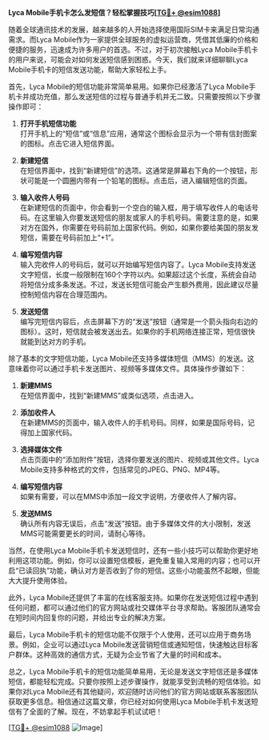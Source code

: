 **Lyca Mobile手机卡怎么发短信？轻松掌握技巧[[TG💪+ @esim1088](https://t.me/s/esim1088)]**

随着全球通讯技术的发展，越来越多的人开始选择使用国际SIM卡来满足日常沟通需求。而Lyca Mobile作为一家提供全球服务的虚拟运营商，凭借其低廉的价格和便捷的服务，迅速成为许多用户的首选。不过，对于初次接触Lyca Mobile手机卡的用户来说，可能会对如何发送短信感到困惑。今天，我们就来详细聊聊Lyca Mobile手机卡的短信发送功能，帮助大家轻松上手。

首先，Lyca Mobile的短信功能非常简单易用。如果你已经激活了Lyca Mobile手机卡并成功充值，那么发送短信的过程与普通手机并无二致。只需要按照以下步骤操作即可：

1. **打开手机短信功能**  
   打开手机上的“短信”或“信息”应用，通常这个图标会显示为一个带有信封图案的图标。点击它进入短信界面。

2. **新建短信**  
   在短信界面中，找到“新建短信”的选项。这通常是屏幕右下角的一个按钮，形状可能是一个圆圈内带有一个铅笔的图标。点击后，进入编辑短信的页面。

3. **输入收件人号码**  
   在新建短信的页面中，你会看到一个空白的输入框，用于填写收件人的电话号码。在这里输入你要发送短信的朋友或家人的手机号码。需要注意的是，如果对方在国外，你需要在号码前加上国家代码。例如，如果你要给美国的朋友发短信，需要在号码前加上“+1”。

4. **编写短信内容**  
   输入完收件人的号码后，就可以开始编写短信内容了。Lyca Mobile支持发送文字短信，长度一般限制在160个字符以内。如果超过这个长度，系统会自动将短信分成多条发送。不过，发送长短信可能会产生额外费用，因此建议尽量控制短信内容在合理范围内。

5. **发送短信**  
   编写完短信内容后，点击屏幕下方的“发送”按钮（通常是一个箭头指向右边的图标）。这时，短信就会被发送出去。如果你的手机网络连接正常，短信很快就能到达对方的手机。

除了基本的文字短信功能，Lyca Mobile还支持多媒体短信（MMS）的发送。这意味着你可以通过手机卡发送图片、视频等多媒体文件。具体操作步骤如下：

1. **新建MMS**  
   在短信界面中，找到“新建MMS”或类似选项，点击进入。

2. **添加收件人**  
   在新建MMS的页面中，输入收件人的手机号码。同样，如果是国际号码，记得加上国家代码。

3. **选择媒体文件**  
   点击页面中的“添加附件”按钮，选择你要发送的图片、视频或其他文件。Lyca Mobile支持多种格式的文件，包括常见的JPEG、PNG、MP4等。

4. **编写短信内容**  
   如果有需要，可以在MMS中添加一段文字说明，方便收件人了解内容。

5. **发送MMS**  
   确认所有内容无误后，点击“发送”按钮。由于多媒体文件的大小限制，发送MMS可能需要更长的时间，请耐心等待。

当然，在使用Lyca Mobile手机卡发送短信时，还有一些小技巧可以帮助你更好地利用这项功能。例如，你可以设置短信模板，避免重复输入常用的内容；也可以开启“已读回执”功能，确认对方是否收到了你的短信。这些小功能虽然不起眼，但能大大提升使用体验。

此外，Lyca Mobile还提供了丰富的在线客服支持。如果你在发送短信过程中遇到任何问题，都可以通过他们的官方网站或社交媒体平台寻求帮助。客服团队通常会在短时间内回复你的问题，并给出专业的解决方案。

最后，Lyca Mobile手机卡的短信功能不仅限于个人使用，还可以应用于商务场景。例如，企业可以通过Lyca Mobile发送营销短信或通知短信，快速触达目标客户群体。这种高效的通信方式，无疑为企业节省了大量的时间和成本。

总之，Lyca Mobile手机卡的短信功能简单易用，无论是发送文字短信还是多媒体短信，都能轻松完成。只要你按照上述步骤操作，就能享受到流畅的短信体验。如果你对Lyca Mobile还有其他疑问，欢迎随时访问他们的官方网站或联系客服团队获取更多信息。相信通过这篇文章，你已经对如何使用Lyca Mobile手机卡发送短信有了全面的了解。现在，不妨拿起手机试试吧！

[[TG💪+ @esim1088](https://t.me/s/esim1088) ![Image](https://i.postimg.cc/4NQfJmqS/Snipaste-2025-05-13-00-14-12.png)]